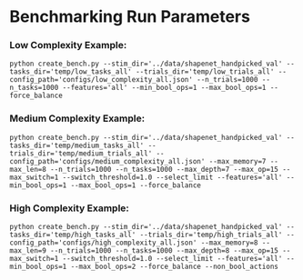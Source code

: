 # Benchmarking Run Parameters

### Low Complexity Example:
    python create_bench.py --stim_dir='../data/shapenet_handpicked_val' --tasks_dir='temp/low_tasks_all' --trials_dir='temp/low_trials_all' --config_path='configs/low_complexity_all.json' --n_trials=1000 --n_tasks=1000 --features='all' --min_bool_ops=1 --max_bool_ops=1 --force_balance

### Medium Complexity Example:
    python create_bench.py --stim_dir='../data/shapenet_handpicked_val' --tasks_dir='temp/medium_tasks_all' --trials_dir='temp/medium_trials_all' --config_path='configs/medium_complexity_all.json' --max_memory=7 --max_len=8 --n_trials=1000 --n_tasks=1000 --max_depth=7 --max_op=15 --max_switch=1 --switch_threshold=1.0 --select_limit --features='all' --min_bool_ops=1 --max_bool_ops=1 --force_balance

### High Complexity Example:
    python create_bench.py --stim_dir='../data/shapenet_handpicked_val' --tasks_dir='temp/high_tasks_all' --trials_dir='temp/high_trials_all' --config_path='configs/high_complexity_all.json' --max_memory=8 --max_len=9 --n_trials=1000 --n_tasks=1000 --max_depth=8 --max_op=15 --max_switch=1 --switch_threshold=1.0 --select_limit --features='all' --min_bool_ops=1 --max_bool_ops=2 --force_balance --non_bool_actions